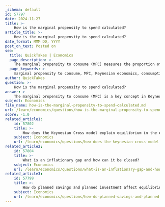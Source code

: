 ```yaml
---
_schema: default
id: 57797
date: 2024-11-27
title: >-
    How is the marginal propensity to spend calculated?
article_title: >-
    How is the marginal propensity to spend calculated?
date_format: MMM DD, YYYY
post_on_text: Posted on
seo:
  title: QuickTakes | Economics
  page_description: >-
    The marginal propensity to consume (MPC) measures the proportion of additional income that is spent on consumption, calculated by the formula MPC = C/Y, highlighting its significance in understanding consumer behavior and economic growth.
  page_keywords: >-
    marginal propensity to consume, MPC, Keynesian economics, consumption, income, spend, saving, economic growth, consumer behavior, fiscal policy
author: QuickTakes
question: >-
    How is the marginal propensity to spend calculated?
answer: >-
    The marginal propensity to consume (MPC) is a key concept in Keynesian economics that measures the proportion of additional income that a consumer spends on consumption rather than saving. It is calculated using the formula:\n\n$$\nMPC = \frac{\Delta C}{\Delta Y}\n$$\n\nwhere $\Delta C$ represents the change in consumption and $\Delta Y$ represents the change in income. \n\nTo illustrate, if an individual's income increases by $5,000 and their consumption rises by $4,500, the calculation for the MPC would be:\n\n$$\nMPC = \frac{4,500}{5,000} = 0.9\n$$\n\nThis means that the individual spends 90% of any additional income on consumption. Conversely, if the MPC is lower, it indicates that the individual is saving a larger portion of their income increase.\n\nThe MPC is significant because it helps economists understand consumer behavior and the overall impact of fiscal policy on the economy. A higher MPC suggests that consumers are likely to spend more of their income, which can stimulate economic growth, while a lower MPC indicates a tendency to save more, potentially leading to slower economic growth.
subject: Economics
file_name: how-is-the-marginal-propensity-to-spend-calculated.md
url: /learn/economics/questions/how-is-the-marginal-propensity-to-spend-calculated
score: -1.0
related_article1:
    id: 57802
    title: >-
        How does the Keynesian Cross model explain equilibrium in the economy?
    subject: Economics
    url: /learn/economics/questions/how-does-the-keynesian-cross-model-explain-equilibrium-in-the-economy
related_article2:
    id: 57804
    title: >-
        What is an inflationary gap and how can it be closed?
    subject: Economics
    url: /learn/economics/questions/what-is-an-inflationary-gap-and-how-can-it-be-closed
related_article3:
    id: 57799
    title: >-
        How do planned savings and planned investment affect equilibrium national income?
    subject: Economics
    url: /learn/economics/questions/how-do-planned-savings-and-planned-investment-affect-equilibrium-national-income
---
```


&nbsp;